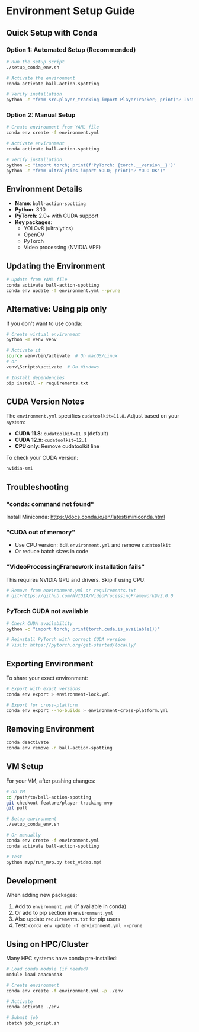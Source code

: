 # Environment Setup Guide

## Quick Setup with Conda

### Option 1: Automated Setup (Recommended)

```bash
# Run the setup script
./setup_conda_env.sh

# Activate the environment
conda activate ball-action-spotting

# Verify installation
python -c "from src.player_tracking import PlayerTracker; print('✓ Installation OK')"
```

### Option 2: Manual Setup

```bash
# Create environment from YAML file
conda env create -f environment.yml

# Activate environment
conda activate ball-action-spotting

# Verify installation
python -c "import torch; print(f'PyTorch: {torch.__version__}')"
python -c "from ultralytics import YOLO; print('✓ YOLO OK')"
```

## Environment Details

- **Name**: `ball-action-spotting`
- **Python**: 3.10
- **PyTorch**: 2.0+ with CUDA support
- **Key packages**: 
  - YOLOv8 (ultralytics)
  - OpenCV
  - PyTorch
  - Video processing (NVIDIA VPF)

## Updating the Environment

```bash
# Update from YAML file
conda activate ball-action-spotting
conda env update -f environment.yml --prune
```

## Alternative: Using pip only

If you don't want to use conda:

```bash
# Create virtual environment
python -m venv venv

# Activate it
source venv/bin/activate  # On macOS/Linux
# or
venv\Scripts\activate  # On Windows

# Install dependencies
pip install -r requirements.txt
```

## CUDA Version Notes

The `environment.yml` specifies `cudatoolkit=11.8`. Adjust based on your system:

- **CUDA 11.8**: `cudatoolkit=11.8` (default)
- **CUDA 12.x**: `cudatoolkit=12.1`
- **CPU only**: Remove cudatoolkit line

To check your CUDA version:
```bash
nvidia-smi
```

## Troubleshooting

### "conda: command not found"
Install Miniconda: https://docs.conda.io/en/latest/miniconda.html

### "CUDA out of memory"
- Use CPU version: Edit `environment.yml` and remove `cudatoolkit`
- Or reduce batch sizes in code

### "VideoProcessingFramework installation fails"
This requires NVIDIA GPU and drivers. Skip if using CPU:
```bash
# Remove from environment.yml or requirements.txt
# git+https://github.com/NVIDIA/VideoProcessingFramework@v2.0.0
```

### PyTorch CUDA not available
```bash
# Check CUDA availability
python -c "import torch; print(torch.cuda.is_available())"

# Reinstall PyTorch with correct CUDA version
# Visit: https://pytorch.org/get-started/locally/
```

## Exporting Environment

To share your exact environment:

```bash
# Export with exact versions
conda env export > environment-lock.yml

# Export for cross-platform
conda env export --no-builds > environment-cross-platform.yml
```

## Removing Environment

```bash
conda deactivate
conda env remove -n ball-action-spotting
```

## VM Setup

For your VM, after pushing changes:

```bash
# On VM
cd /path/to/ball-action-spotting
git checkout feature/player-tracking-mvp
git pull

# Setup environment
./setup_conda_env.sh

# Or manually
conda env create -f environment.yml
conda activate ball-action-spotting

# Test
python mvp/run_mvp.py test_video.mp4
```

## Development

When adding new packages:

1. Add to `environment.yml` (if available in conda)
2. Or add to pip section in `environment.yml`
3. Also update `requirements.txt` for pip users
4. Test: `conda env update -f environment.yml --prune`

## Using on HPC/Cluster

Many HPC systems have conda pre-installed:

```bash
# Load conda module (if needed)
module load anaconda3

# Create environment
conda env create -f environment.yml -p ./env

# Activate
conda activate ./env

# Submit job
sbatch job_script.sh
```

